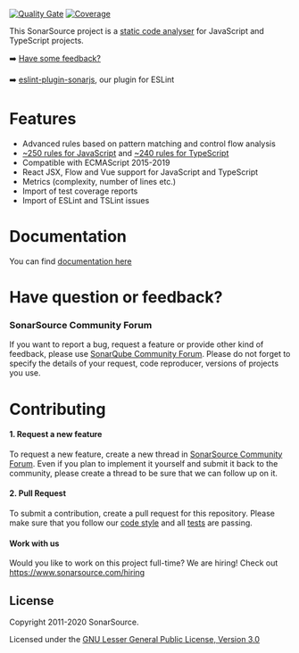 [![Quality Gate](https://next.sonarqube.com/sonarqube/api/project_badges/measure?project=org.sonarsource.javascript%3Ajavascript&metric=alert_status)](https://next.sonarqube.com/sonarqube/dashboard?id=org.sonarsource.javascript%3Ajavascript) [![Coverage](https://next.sonarqube.com/sonarqube/api/project_badges/measure?project=org.sonarsource.javascript%3Ajavascript&metric=coverage)](https://next.sonarqube.com/sonarqube/component_measures/domain/Coverage?id=org.sonarsource.javascript%3Ajavascript)

This SonarSource project is a [static code analyser](https://en.wikipedia.org/wiki/Static_program_analysis) for JavaScript and TypeScript projects.

:arrow_right: [Have some feedback?](#support)

:arrow_right: [eslint-plugin-sonarjs](https://github.com/SonarSource/eslint-plugin-sonarjs), our plugin for ESLint

# Features

* Advanced rules based on pattern matching and control flow analysis
* [~250 rules for JavaScript](https://rules.sonarsource.com/javascript) and [~240 rules for TypeScript](https://rules.sonarsource.com/typescript)
* Compatible with ECMAScript 2015-2019
* React JSX, Flow and Vue support for JavaScript and TypeScript
* Metrics (complexity, number of lines etc.)
* Import of test coverage reports
* Import of ESLint and TSLint issues

# Documentation
You can find [documentation here](https://docs.sonarqube.org/latest/analysis/languages/javascript/)

# <a name="support"></a>Have question or feedback?
### SonarSource Community Forum
If you want to report a bug, request a feature or provide other kind of feedback, please use [SonarQube Community Forum](https://community.sonarsource.com/). Please do not forget to specify the details of your request, code reproducer, versions of projects you use.

# Contributing

#### 1. Request a new feature
To request a new feature, create a new thread in [SonarSource Community Forum](https://community.sonarsource.com/). Even if you plan to implement it yourself and submit it back to the community, please create a thread to be sure that we can follow up on it.

#### 2. Pull Request
To submit a contribution, create a pull request for this repository. Please make sure that you follow our [code style](https://github.com/SonarSource/sonar-developer-toolset) and all [tests](/docs/DEV.md#testing) are passing.

#### Work with us
Would you like to work on this project full-time? We are hiring! Check out https://www.sonarsource.com/hiring 

## License

Copyright 2011-2020 SonarSource.

Licensed under the [GNU Lesser General Public License, Version 3.0](http://www.gnu.org/licenses/lgpl.txt)

